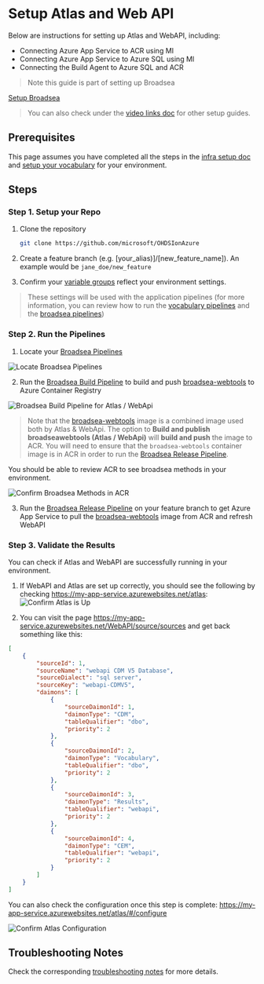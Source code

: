 # Setup Atlas and Web API

Below are instructions for setting up Atlas and WebAPI, including:

* Connecting Azure App Service to ACR using MI
* Connecting Azure App Service to Azure SQL using MI
* Connecting the Build Agent to Azure SQL and ACR

> Note this guide is part of setting up Broadsea
  
  [Setup Broadsea](https://user-images.githubusercontent.com/2498998/165582632-a5cefdd5-8b84-424b-9f83-4453ab1760d4.mp4)
  
> You can also check under the [video links doc](/docs/video_links.md) for other setup guides.

## Prerequisites

This page assumes you have completed all the steps in the [infra setup doc](/docs/setup/setup_infra.md) and [setup your vocabulary](/docs/setup/setup_vocabulary.md) for your environment.

## Steps

### Step 1. Setup your Repo

1. Clone the repository

    ```bash
    git clone https://github.com/microsoft/OHDSIonAzure
    ```

2. Create a feature branch (e.g. [your_alias)]/[new_feature_name]). An example would be `jane_doe/new_feature`

3. Confirm your [variable groups](/docs/update_your_variables.md) reflect your environment settings.

> These settings will be used with the application pipelines (for more information, you can review how to run the [vocabulary pipelines](/pipelines/README.md/#vocabulary-pipelines) and the [broadsea pipelines](/pipelines/README.md/#broadsea-pipelines))

### Step 2. Run the Pipelines

1. Locate your [Broadsea Pipelines](/pipelines/README.md/#broadsea-pipelines)

![Locate Broadsea Pipelines](/docs/media/run_broadsea_pipeline_0.png)

2. Run the [Broadsea Build Pipeline](/pipelines/README.md/#broadsea-build-pipeline) to build and push [broadsea-webtools](/apps/broadsea-webtools/README.md) to Azure Container Registry

![Broadsea Build Pipeline for Atlas / WebApi](/docs/media/broadsea_build_pipeline_atlas_webapi.png)

> Note that the [broadsea-webtools](/apps/broadsea-webtools/README.md) image is a combined image used both by Atlas & WebApi. The option to **Build and publish broadseawebtools (Atlas / WebApi)** will **build and push** the image to ACR. You will need to ensure that the `broadsea-webtools` container image is in ACR in order to run the [Broadsea Release Pipeline](/pipelines/README.md/#broadsea-release-pipeline).

You should be able to review ACR to see broadsea methods in your environment.

![Confirm Broadsea Methods in ACR](/docs/media/confirm_acr_broadsea_webtools_1.png)

3. Run the [Broadsea Release Pipeline](/pipelines/README.md/#broadsea-release-pipeline) on your feature branch to get Azure App Service to pull the [broadsea-webtools](/apps/broadsea-webtools/README.md) image from ACR and refresh WebAPI

### Step 3. Validate the Results

You can check if Atlas and WebAPI are successfully running in your environment.

1. If WebAPI and Atlas are set up correctly, you should see the following by checking https://my-app-service.azurewebsites.net/atlas:
![Confirm Atlas is Up](/docs/media/confirm_atlas_1.png)

2. You can visit the page https://my-app-service.azurewebsites.net/WebAPI/source/sources and get back something like this:

```json
[
    {
        "sourceId": 1,
        "sourceName": "webapi CDM V5 Database",
        "sourceDialect": "sql server",
        "sourceKey": "webapi-CDMV5",
        "daimons": [
            {
                "sourceDaimonId": 1,
                "daimonType": "CDM",
                "tableQualifier": "dbo",
                "priority": 2
            },
            {
                "sourceDaimonId": 2,
                "daimonType": "Vocabulary",
                "tableQualifier": "dbo",
                "priority": 2
            },
            {
                "sourceDaimonId": 3,
                "daimonType": "Results",
                "tableQualifier": "webapi",
                "priority": 2
            },
            {
                "sourceDaimonId": 4,
                "daimonType": "CEM",
                "tableQualifier": "webapi",
                "priority": 2
            }
        ]
    }
]
```

You can also check the configuration once this step is complete:
https://my-app-service.azurewebsites.net/atlas/#/configure

![Confirm Atlas Configuration](/docs/media/confirm_atlas_2.png)

## Troubleshooting Notes

Check the corresponding [troubleshooting notes](/docs/troubleshooting/troubleshooting_atlas_webapi.md) for more details.
